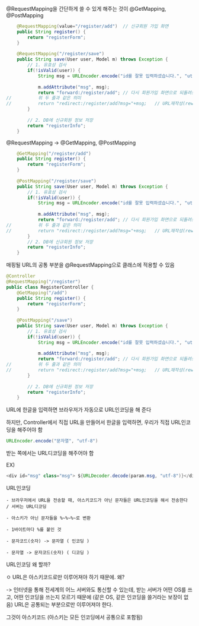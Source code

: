 @RequestMapping을 간단하게 쓸 수 있게 해주는 것이 @GetMapping, @PostMapping

```java
	@RequestMapping(value="/register/add")	// 신규회원 가입 화면
	public String register() {
		return "registerForm";
	}
	
	@RequestMapping("/register/save")	
	public String save(User user, Model m) throws Exception {
		// 1. 유효성 검사
		if(!isValid(user)) {
			String msg = URLEncoder.encode("id를 잘못 입력하셨습니다.", "utf-8");
						
			m.addAttribute("msg", msg);
			return "forward:/register/add";	// 다시 회원가입 화면으로 되돌려보냄
//			위 두 줄과 같은 의미
//			return "redirect:/register/add?msg="+msg;	// URL재작성(rewriting)
		}
		
		// 2. DB에 신규회원 정보 저장
		return "registerInfo";
	}
 ```

 

@RequestMapping -> @GetMapping, @PostMapping
```java
	@GetMapping("/register/add")
	public String register() {
		return "registerForm";
	}
	
	@PostMapping("/register/save")
	public String save(User user, Model m) throws Exception {
		// 1. 유효성 검사
		if(!isValid(user)) {
			String msg = URLEncoder.encode("id를 잘못 입력하셨습니다.", "utf-8");
						
			m.addAttribute("msg", msg);
			return "forward:/register/add";	// 다시 회원가입 화면으로 되돌려보냄
//			위 두 줄과 같은 의미
//			return "redirect:/register/add?msg="+msg;	// URL재작성(rewriting)
		}
		// 2. DB에 신규회원 정보 저장
		return "registerInfo";
	}
 ```
 

매핑될 URL의 공통 부분을 @RequestMapping으로 클래스에 적용할 수 있음
```java
@Controller
@RequestMapping("/register")
public class RegisterController {
	@GetMapping("/add")
	public String register() {
		return "registerForm";
	}
	
	@PostMapping("/save")
	public String save(User user, Model m) throws Exception {
		// 1. 유효성 검사
		if(!isValid(user)) {
			String msg = URLEncoder.encode("id를 잘못 입력하셨습니다.", "utf-8");
						
			m.addAttribute("msg", msg);
			return "forward:/register/add";	// 다시 회원가입 화면으로 되돌려보냄
//			위 두 줄과 같은 의미
//			return "redirect:/register/add?msg="+msg;	// URL재작성(rewriting)
		}
		
		// 2. DB에 신규회원 정보 저장
		return "registerInfo";
	}
 ```
URL에 한글을 입력하면 브라우저가 자동으로 URL인코딩을 해 준다

하지만, Controller에서 직접 URL을 만들어서 한글을 입력하면, 우리가 직접 URL인코딩을 해주어야 함

 
```java
URLEncoder.encode("문자열", "utf-8")
```

받는 쪽에서는 URL디코딩을 해주어야 함

 

EX)
```java
<div id="msg" class="msg"> ${URLDecoder.decode(param.msg, "utf-8")}</div>
```

 

 

URL인코딩

    - 브라우저에서 URL을 전송할 때, 아스키코드가 아닌 문자들은 URL인코딩을 해서 전송한다 / 서버는 URL디코딩

    - 아스키가 아닌 문자들을 %~%~%~로 변환

    - 1바이트마다 %를 붙인 것

    - 문자코드(숫자) -> 문자열 ( 인코딩 )

    - 문자열 -> 문자코드(숫자) ( 디코딩 )

 

 

URL인코딩 왜 할까?

ㅇ URL은 아스키코드로만 이루어져야 하기 때문에.  왜?

-> 인터넷을 통해 전세계의 어느 서버와도 통신할 수 있는데, 받는 서버가 어떤 OS를 쓰고, 어떤 인코딩을 쓰는지 모르기 때문에 (같은 OS, 같은 인코딩을 쓸거라는 보장이 없음) URL은 공통되는 부분으로만 이루어져야 한다.

 

그것이 아스키코드 (아스키는 모든 인코딩에서 공통으로 포함됨)
